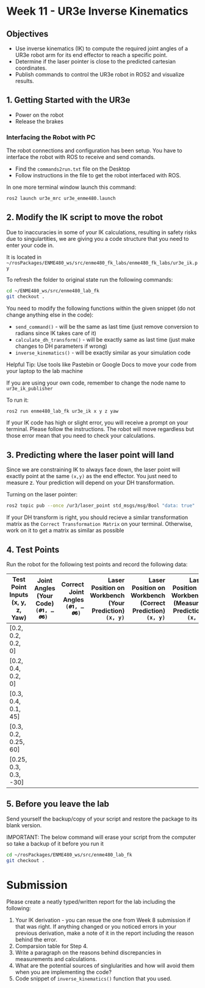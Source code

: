 # Week 11 - UR3e Inverse Kinematics

## Objectives

- Use inverse kinematics (IK) to compute the required joint angles of a UR3e robot arm for its end effector to reach a specific point.
- Determine if the laser pointer is close to the predicted cartesian coordinates.
- Publish commands to control the UR3e robot in ROS2 and visualize results.

## 1. Getting Started with the UR3e

- Power on the robot
- Release the brakes


### Interfacing the Robot with PC

The robot connections and configuration has been setup. You have to interface the robot with ROS to receive and send comands.

- Find the `commands2run.txt` file on the Desktop
- Follow instructions in the file to get the robot interfaced with ROS.

In one more terminal window launch this command:

```bash
ros2 launch ur3e_mrc ur3e_enme480.launch
```

## 2. Modify the IK script to move the robot

Due to inaccuracies in some of your IK calculations, resulting in safety risks due to singulartities, we are giving you a code structure that you need to enter your code in.

It is located in `~/rosPackages/ENME480_ws/src/enme480_fk_labs/enme480_fk_labs/ur3e_ik.py`

To refresh the folder to original state run the following commands:

```bash
cd ~/ENME480_ws/src/enme480_lab_fk
git checkout .
```

You need to modify the following functions within the given snippet (do not change anything else in the code):

- `send_command()` - will be the same as last time (just remove conversion to radians since IK takes care of it)
- `calculate_dh_transform()` - will be exactly same as last time (just make changes to DH parameters if wrong)
- `inverse_kinematics()` - will be exactly similar as your simulation code

Helpful Tip: Use tools like Pastebin or Google Docs to move your code from your laptop to the lab machine

If you are using your own code, remember to change the node name to `ur3e_ik_publisher`

To run it:

```bash
ros2 run enme480_lab_fk ur3e_ik x y z yaw
```

If your IK code has high or slight error, you will receive a prompt on your terminal. Please follow the instructions. The robot will move regardless but those error mean that you need to check your calculations.

## 3. Predicting where the laser point will land

Since we are constraining IK to always face down, the laser point will exactly point at the same `(x,y)` as the end effector. You just need to measure z. Your prediction will depend on your DH transformation.

Turning on the laser pointer:

```bash
ros2 topic pub --once /ur3/laser_point std_msgs/msg/Bool "data: true"
```

If your DH transform is right, you should recieve a similar transformation matrix as the `Correct Transformation Matrix` on your terminal. Otherwise, work on it to get a matrix as similar as possible


## 4. Test Points

Run the robot for the following test points and record the following data:

| Test Point Inputs (x, y, z, Yaw)    | Joint Angles (Your Code)  `(𝜽𝟏, … 𝜽𝟔) `  | Correct Joint Angles `(𝜽𝟏, … 𝜽𝟔) ` | Laser Position on Workbench (Your Prediction) `(x, y)` |  Laser Position on Workbench (Correct Prediction) `(x, y)` | Laser Position on Workbench (Measured Prediction) `(x, y)` | End Effector Position (Your Prediction) `(x, y, z)`| End Effector Position (Correct Prediction) `(x, y, z)`| End Effector Position (Measured) `(x, y, z)`|
| --------------- |:---------------:| --------:| --------:| --------:| --------:| --------:| --------:| --------:|
| [0.2, 0.2, 0.2, 0] | | | | | | | |
| [0.2, 0.4, 0.2, 0] | | | | | | | |
| [0.3, 0.4, 0.1, 45] | | | | | | | |
| [0.3, 0.2, 0.25, 60]  | | | | | | | |
| [0.25, 0.3, 0.3, -30]  | | | | | | | |

## 5. Before you leave the lab

Send yourself the backup/copy of your script and restore the package to its blank version.

IMPORTANT: The below command will erase your script from the computer so take a backup of it before you run it

```bash
cd ~/rosPackages/ENME480_ws/src/enme480_lab_fk
git checkout .
```

# Submission

Please create a neatly typed/written report for the lab including the following:
1. Your IK derivation - you can resue the one from Week 8 submission if that was right. If anything changed or you noticed errors in your previous derivation, make a note of it in the report including the reason behind the error.
2. Comparsion table for Step 4.
3. Write a paragraph on the reasons behind discrepancies in measurements and calculations.
4. What are the potential sources of singlularities and how will avoid them when you are implementing the code?
5. Code snippet of `inverse_kinematics()` function that you used.
